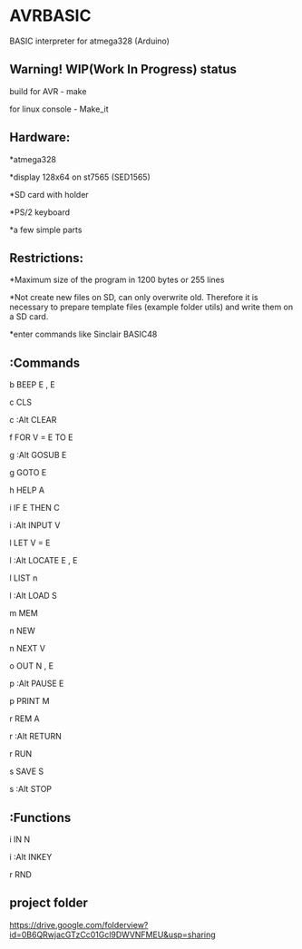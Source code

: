 AVRBASIC
========

BASIC interpreter for atmega328 (Arduino)

Warning! WIP(Work In Progress) status
-------------------------------------
build for AVR - make

for linux console - Make_it

Hardware:
---------
*atmega328

*display 128х64 on st7565 (SED1565)

*SD card with holder

*PS/2 keyboard

*a few simple parts


Restrictions:
-------------
*Maximum size of the program in 1200 bytes or 255 lines

*Not create new files on SD, can only overwrite old. Therefore it is necessary to prepare template files (example folder utils) and write them on a SD card.

*enter commands like Sinclair BASIC48

:Commands
---------
b        BEEP E , E 

c        CLS 

c :Alt CLEAR 

f        FOR V = E TO E 

g :Alt GOSUB E 

g        GOTO E 

h        HELP A 

i        IF E THEN C                                            

i :Alt INPUT V 

l        LET V = E 

l :Alt LOCATE E , E 

l        LIST n 

l :Alt LOAD S 

m        MEM 

n        NEW

n        NEXT V 

o        OUT N , E 

p :Alt PAUSE E 

p        PRINT M 

r        REM A 

r :Alt RETURN 

r        RUN                                                    

s        SAVE S 

s :Alt STOP

:Functions
----------
i        IN N 

i :Alt INKEY 

r        RND 



project folder
--------------
https://drive.google.com/folderview?id=0B6QRwjacGTzCc01Gcl9DWVNFMEU&usp=sharing

